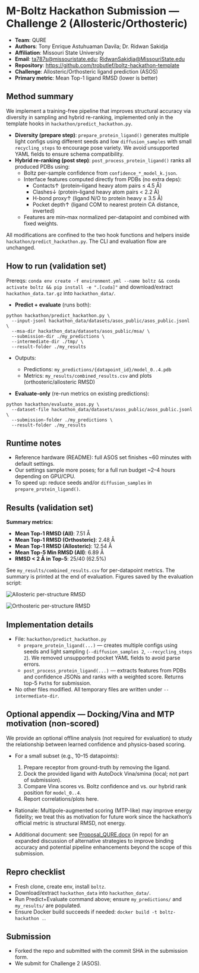 # M-Boltz Hackathon Submission — Challenge 2 (Allosteric/Orthosteric)

- **Team**: QURE
- **Authors**: Tony Enrique Astuhuaman Davila; Dr. Ridwan Sakidja
- **Affiliation**: Missouri State University
- **Email**: ta787s@missouristate.edu; RidwanSakidja@MissouriState.edu
- **Repository**: https://github.com/trobutlef/boltz-hackathon-template
- **Challenge**: Allosteric/Orthosteric ligand prediction (ASOS)
- **Primary metric**: Mean Top-1 ligand RMSD (lower is better)

## Method summary

We implement a training-free pipeline that improves structural accuracy via diversity in sampling and hybrid re-ranking, implemented only in the template hooks in `hackathon/predict_hackathon.py`.

- **Diversity (prepare step)**: `prepare_protein_ligand()` generates multiple light configs using different seeds and low `diffusion_samples` with small `recycling_steps` to encourage pose variety. We avoid unsupported YAML fields to ensure schema compatibility.
- **Hybrid re-ranking (post step)**: `post_process_protein_ligand()` ranks all produced PDBs using:
  - Boltz per-sample confidence from `confidence_*_model_k.json`.
  - Interface features computed directly from PDBs (no extra deps):
    - Contacts↑ (protein–ligand heavy atom pairs ≤ 4.5 Å)
    - Clashes↓ (protein–ligand heavy atom pairs < 2.2 Å)
    - H-bond proxy↑ (ligand N/O to protein heavy ≤ 3.5 Å)
    - Pocket depth↑ (ligand COM to nearest protein CA distance, inverted)
  - Features are min–max normalized per-datapoint and combined with fixed weights.

All modifications are confined to the two hook functions and helpers inside `hackathon/predict_hackathon.py`. The CLI and evaluation flow are unchanged.

## How to run (validation set)

Prereqs: `conda env create -f environment.yml --name boltz && conda activate boltz && pip install -e ".[cuda]"` and download/extract `hackathon_data.tar.gz` into `hackathon_data/`.

- **Predict + evaluate** (runs both):
```
python hackathon/predict_hackathon.py \
  --input-jsonl hackathon_data/datasets/asos_public/asos_public.jsonl \
  --msa-dir hackathon_data/datasets/asos_public/msa/ \
  --submission-dir ./my_predictions \
  --intermediate-dir ./tmp/ \
  --result-folder ./my_results
```
- Outputs:
  - Predictions: `my_predictions/{datapoint_id}/model_0..4.pdb`
  - Metrics: `my_results/combined_results.csv` and plots (orthosteric/allosteric RMSD)

- **Evaluate-only** (re-run metrics on existing predictions):
```
python hackathon/evaluate_asos.py \
  --dataset-file hackathon_data/datasets/asos_public/asos_public.jsonl \
  --submission-folder ./my_predictions \
  --result-folder ./my_results
```

## Runtime notes

- Reference hardware (README): full ASOS set finishes ~60 minutes with default settings.
- Our settings sample more poses; for a full run budget ~2–4 hours depending on GPU/CPU.
- To speed up: reduce seeds and/or `diffusion_samples` in `prepare_protein_ligand()`.

## Results (validation set)

**Summary metrics:**

- **Mean Top-1 RMSD (All)**: 7.51 Å
- **Mean Top-1 RMSD (Orthosteric)**: 2.48 Å
- **Mean Top-1 RMSD (Allosteric)**: 12.54 Å
- **Mean Top-5 Min RMSD (All)**: 6.89 Å
- **RMSD < 2 Å in Top-5**: 25/40 (62.5%)

See `my_results/combined_results.csv` for per-datapoint metrics. The summary is printed at the end of evaluation.
Figures saved by the evaluation script:

![Allosteric per-structure RMSD](my_results/allosteric_rmsd.png)

![Orthosteric per-structure RMSD](my_results/orthosteric_rmsd.png)

## Implementation details

- File: `hackathon/predict_hackathon.py`
  - `prepare_protein_ligand(...)` — creates multiple configs using seeds and light sampling (`--diffusion_samples 2`, `--recycling_steps 2`). We removed unsupported pocket YAML fields to avoid parse errors.
  - `post_process_protein_ligand(...)` — extracts features from PDBs and confidence JSONs and ranks with a weighted score. Returns top-5 `Path`s for submission.
- No other files modified. All temporary files are written under `--intermediate-dir`.

## Optional appendix — Docking/Vina and MTP motivation (non-scored)

We provide an optional offline analysis (not required for evaluation) to study the relationship between learned confidence and physics-based scoring.

- For a small subset (e.g., 10–15 datapoints):
  1. Prepare receptor from ground-truth by removing the ligand.
  2. Dock the provided ligand with AutoDock Vina/smina (local; not part of submission).
  3. Compare Vina scores vs. Boltz confidence and vs. our hybrid rank position for `model_0..4`.
  4. Report correlations/plots here.

- Rationale: Multipole-augmented scoring (MTP-like) may improve energy fidelity; we treat this as motivation for future work since the hackathon’s official metric is structural RMSD, not energy.

 - Additional document: see [Proposal_QURE.docx](Proposal_QURE.docx) (in repo) for an expanded discussion of alternative strategies to improve binding accuracy and potential pipeline enhancements beyond the scope of this submission.

## Repro checklist

- Fresh clone, create env, install `boltz`.
- Download/extract `hackathon_data` into `hackathon_data/`.
- Run Predict+Evaluate command above; ensure `my_predictions/` and `my_results/` are populated.
- Ensure Docker build succeeds if needed: `docker build -t boltz-hackathon .`.

## Submission

- Forked the repo and submitted with the commit SHA in the submission form.
- We submit for Challenge 2 (ASOS). 